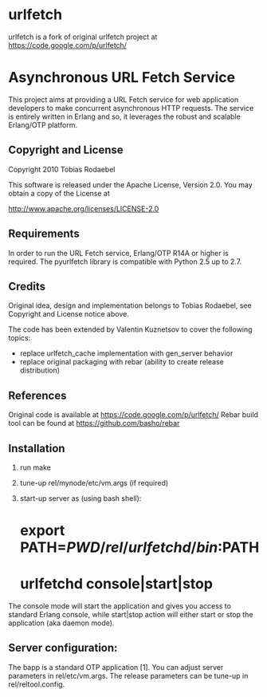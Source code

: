 urlfetch
========

urlfetch is a fork of original urlfetch project at
https://code.google.com/p/urlfetch/

Asynchronous URL Fetch Service
==============================

This project aims at providing a URL Fetch service for web application
developers to make concurrent asynchronous HTTP requests. The service is
entirely written in Erlang and so, it leverages the robust and scalable
Erlang/OTP platform.

Copyright and License
---------------------

Copyright 2010 Tobias Rodaebel

This software is released under the Apache License, Version 2.0. You may obtain
a copy of the License at

  http://www.apache.org/licenses/LICENSE-2.0

Requirements
------------

In order to run the URL Fetch service, Erlang/OTP R14A or higher is required.
The pyurlfetch library is compatible with Python 2.5 up to 2.7.

Credits
-------

Original idea, design and implementation belongs to Tobias Rodaebel, see
Copyright and License notice above.

The code has been extended by Valentin Kuznetsov to cover the following topics:
- replace urlfetch_cache implementation with gen_server behavior
- replace original packaging with rebar (ability to create release distribution)

References
----------

Original code is available at https://code.google.com/p/urlfetch/
Rebar build tool can be found at https://github.com/basho/rebar

Installation
------------

1. run make
2. tune-up rel/mynode/etc/vm.args (if required)
3. start-up server as (using bash shell):

   # export PATH=$PWD/rel/urlfetchd/bin:$PATH
   # urlfetchd console|start|stop

The console mode will start the application and gives you access to
standard Erlang console, while start|stop action will either
start or stop the application (aka daemon mode).

Server configuration:
---------------------

The bapp is a standard OTP application [1]. You can adjust server
parameters in rel/etc/vm.args. The release parameters can be tune-up
in rel/reltool.config.
